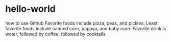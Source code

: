 # hello-world
how to use Github
Favorite foods include pizza, peas, and pickles.  Least favorite foods include canned corn, papaya, and baby corn. 
Favorite drink is water, followed by coffee, followed by cocktails. 
